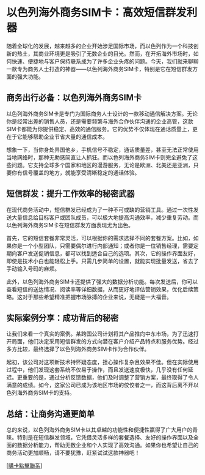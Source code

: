 # 以色列海外商务SIM卡：高效短信群发利器

随着全球化的发展，越来越多的企业开始涉足国际市场，而以色列作为一个科技创新的热土，其商业环境更是吸引了无数企业的目光。然而，在开拓海外市场时，如何快速、便捷地与客户保持联系成为了许多企业头疼的问题。今天，我们就来聊聊一款专为商务人士打造的神器——以色列海外商务SIM卡，特别是它在短信群发方面的强大功能。

## 商务出行必备：以色列海外商务SIM卡

以色列海外商务SIM卡是专门为国际商务人士设计的一款移动通信解决方案。无论你是经常出差的销售人员，还是需要频繁与海外合作伙伴沟通的企业高管，这款SIM卡都能为你提供稳定、高效的通信服务。它的优势不仅体现在通话质量上，更在于它能够帮助企业节省大量的通信成本。

想象一下，当你身处异国他乡，手机信号不稳定，通话质量差，甚至无法正常使用当地网络时，那种无助感简直让人抓狂。而以色列海外商务SIM卡则完全避免了这些问题。它支持全球多个国家和地区的漫游服务，无论是欧洲、北美还是亚洲，只要你有信号覆盖的地方，就能享受清晰稳定的通话体验。

## 短信群发：提升工作效率的秘密武器

在现代商务活动中，短信群发已经成为了一种不可或缺的营销工具。通过一次性发送大量信息给目标客户或团队成员，可以极大地提高沟通效率，减少重复劳动。而以色列海外商务SIM卡在短信群发方面表现尤为出色。

首先，它的短信套餐非常灵活，可以根据你的需求选择不同的套餐方案。比如，如果你是一个小型团队，只需要偶尔进行内部通知；或者你是一位销售经理，需要定期向客户发送促销信息，都可以找到适合自己的选项。其次，它的操作界面友好，即使是技术小白也能轻松上手。只需几步简单的设置，就能实现批量发送，省去了手动输入号码的麻烦。

此外，以色列海外商务SIM卡还提供了强大的数据分析功能。每次发送后，你可以查看短信的送达情况、阅读率等详细数据，从而更好地评估营销效果，优化后续策略。这对于那些希望精准把握市场脉搏的企业来说，无疑是一大福音。

## 实际案例分享：成功背后的秘密

让我们来看一个真实的案例。某跨国公司计划将其产品推向中东市场，为了迅速打开局面，他们决定采用短信群发的方式向潜在客户介绍产品特点和服务优势。经过多方比较，最终选择了以色列海外商务SIM卡作为合作伙伴。

起初，该公司对这项新技术持怀疑态度，担心操作复杂且效果不佳。但在实际使用过程中，他们发现这套系统不仅易于操作，而且发送速度极快，几乎没有任何延迟。更重要的是，通过分析反馈数据，他们及时调整了营销方案，最终取得了令人满意的成绩。如今，这家公司已成为该地区市场的佼佼者之一，而这背后离不开以色列海外商务SIM卡的支持。

## 总结：让商务沟通更简单

总的来说，以色列海外商务SIM卡以其卓越的功能性和便捷性赢得了广大用户的青睐。特别是在短信群发领域，它凭借灵活多样的套餐选择、友好的操作界面以及全面的数据分析能力，帮助无数企业和个人实现了高效沟通。如果你也希望让自己的商务活动更加顺畅，请不要犹豫，赶紧试试这款神器吧！

[[購卡點擊聯系](https://t.me/s/esim1088)]